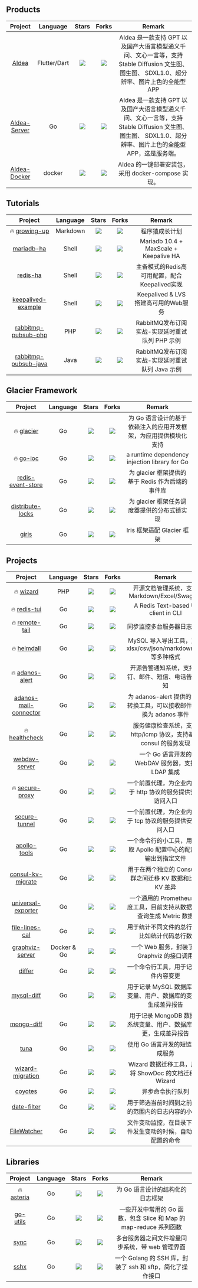 ## Products

| Project | Language | Stars | Forks | Remark |
| :----: | :----: | :----: | :----: | :----: |
| [AIdea](https://github.com/mylxsw/aidea) | Flutter/Dart | ![](https://img.shields.io/github/stars/mylxsw/aidea?color=f2f08d&logo=Undertale&logoColor=eb4630) | ![](https://img.shields.io/github/forks/mylxsw/aidea?color=ba86eb&logo=Handshake&logoColor=ea6aa6) | AIdea 是一款支持 GPT 以及国产大语言模型通义千问、文心一言等，支持 Stable Diffusion 文生图、图生图、 SDXL1.0、超分辨率、图片上色的全能型 APP |
| [AIdea-Server](https://github.com/mylxsw/aidea-server) | Go | ![](https://img.shields.io/github/stars/mylxsw/aidea-server?color=f2f08d&logo=Undertale&logoColor=eb4630) | ![](https://img.shields.io/github/forks/mylxsw/aidea-server?color=ba86eb&logo=Handshake&logoColor=ea6aa6) | AIdea 是一款支持 GPT 以及国产大语言模型通义千问、文心一言等，支持 Stable Diffusion 文生图、图生图、 SDXL1.0、超分辨率、图片上色的全能型 APP，这是服务端。 |
| [AIdea-Docker](https://github.com/mylxsw/aidea-docker) | docker | ![](https://img.shields.io/github/stars/mylxsw/aidea-docker?color=f2f08d&logo=Undertale&logoColor=eb4630) | ![](https://img.shields.io/github/forks/mylxsw/aidea-docker?color=ba86eb&logo=Handshake&logoColor=ea6aa6) | AIdea 的一键部署安装包，采用 docker-compose 实现。 |

## Tutorials

| Project | Language | Stars | Forks | Remark |
| :----: | :----: | :----: | :----: | :----: |
| 🔥 [growing-up](https://github.com/mylxsw/growing-up) | Markdown | ![](https://img.shields.io/github/stars/mylxsw/growing-up?color=f2f08d&logo=Undertale&logoColor=eb4630) | ![](https://img.shields.io/github/forks/mylxsw/growing-up?color=ba86eb&logo=Handshake&logoColor=ea6aa6) | 程序猿成长计划 |
| [mariadb-ha](https://github.com/mylxsw/mariadb-ha) | Shell | ![](https://img.shields.io/github/stars/mylxsw/mariadb-ha?color=f2f08d&logo=Undertale&logoColor=eb4630) | ![](https://img.shields.io/github/forks/mylxsw/mariadb-ha?color=ba86eb&logo=Handshake&logoColor=ea6aa6) | Mariadb 10.4 + MaxScale + Keepalive HA |
| [redis-ha](https://github.com/mylxsw/redis-ha) | Shell | ![](https://img.shields.io/github/stars/mylxsw/redis-ha?color=f2f08d&logo=Undertale&logoColor=eb4630) | ![](https://img.shields.io/github/forks/mylxsw/redis-ha?color=ba86eb&logo=Handshake&logoColor=ea6aa6) | 主备模式的Redis高可用配置，配合Keepalived实现 |
| [keepalived-example](https://github.com/mylxsw/keepalived-example) | Shell | ![](https://img.shields.io/github/stars/mylxsw/keepalived-example?color=f2f08d&logo=Undertale&logoColor=eb4630) | ![](https://img.shields.io/github/forks/mylxsw/keepalived-example?color=ba86eb&logo=Handshake&logoColor=ea6aa6) | Keepalived & LVS 搭建高可用的Web服务 |
| [rabbitmq-pubsub-php](https://github.com/mylxsw/rabbitmq-pubsub-php) | PHP | ![](https://img.shields.io/github/stars/mylxsw/rabbitmq-pubsub-php?color=f2f08d&logo=Undertale&logoColor=eb4630) | ![](https://img.shields.io/github/forks/mylxsw/rabbitmq-pubsub-php?color=ba86eb&logo=Handshake&logoColor=ea6aa6) | RabbitMQ发布订阅实战-实现延时重试队列 PHP 示例 |
| [rabbitmq-pubsub-java](https://github.com/mylxsw/rabbitmq-pubsub-java) | Java | ![](https://img.shields.io/github/stars/mylxsw/rabbitmq-pubsub-java?color=f2f08d&logo=Undertale&logoColor=eb4630) | ![](https://img.shields.io/github/forks/mylxsw/rabbitmq-pubsub-java?color=ba86eb&logo=Handshake&logoColor=ea6aa6) | RabbitMQ发布订阅实战-实现延时重试队列 Java 示例 |

## Glacier Framework

| Project | Language | Stars | Forks | Remark |
| :----: | :----: | :----: | :----: | :----: |
| 🔥 [glacier](https://github.com/mylxsw/glacier) | Go | ![](https://img.shields.io/github/stars/mylxsw/glacier?color=f2f08d&logo=Undertale&logoColor=eb4630) | ![](https://img.shields.io/github/forks/mylxsw/glacier?color=ba86eb&logo=Handshake&logoColor=ea6aa6) | 为 Go 语言设计的基于依赖注入的应用开发框架，为应用提供模块化支持 |
| 🔥 [go-ioc](https://github.com/mylxsw/go-ioc) | Go | ![](https://img.shields.io/github/stars/mylxsw/go-ioc?color=f2f08d&logo=Undertale&logoColor=eb4630) | ![](https://img.shields.io/github/forks/mylxsw/go-ioc?color=ba86eb&logo=Handshake&logoColor=ea6aa6) | a runtime dependency injection library for Go |
| [redis-event-store](https://github.com/mylxsw/redis-event-store) | Go | ![](https://img.shields.io/github/stars/mylxsw/redis-event-store?color=f2f08d&logo=Undertale&logoColor=eb4630) | ![](https://img.shields.io/github/forks/mylxsw/redis-event-store?color=ba86eb&logo=Handshake&logoColor=ea6aa6) | 为 glacier 框架提供的基于 Redis 作为后端的事件库 |
| [distribute-locks](https://github.com/mylxsw/distribute-locks) | Go | ![](https://img.shields.io/github/stars/mylxsw/distribute-locks?color=f2f08d&logo=Undertale&logoColor=eb4630) | ![](https://img.shields.io/github/forks/mylxsw/distribute-locks?color=ba86eb&logo=Handshake&logoColor=ea6aa6) | 为 glacier 框架任务调度器提供的分布式锁实现 |
| [giris](https://github.com/mylxsw/giris) | Go | ![](https://img.shields.io/github/stars/mylxsw/giris?color=f2f08d&logo=Undertale&logoColor=eb4630) | ![](https://img.shields.io/github/forks/mylxsw/giris?color=ba86eb&logo=Handshake&logoColor=ea6aa6) | Iris 框架适配 Glacier 框架 |


## Projects

| Project | Language | Stars | Forks | Remark |
| :----: | :----: | :----: | :----: | :----: |
| 🔥 [wizard](https://github.com/mylxsw/wizard) | PHP | ![](https://img.shields.io/github/stars/mylxsw/wizard?color=f2f08d&logo=Undertale&logoColor=eb4630) | ![](https://img.shields.io/github/forks/mylxsw/wizard?color=ba86eb&logo=Handshake&logoColor=ea6aa6) | 开源文档管理系统，支持 Markdown/Excel/Swagger |
| 🔥 [redis-tui](https://github.com/mylxsw/redis-tui) | Go | ![](https://img.shields.io/github/stars/mylxsw/redis-tui?color=f2f08d&logo=Undertale&logoColor=eb4630) | ![](https://img.shields.io/github/forks/mylxsw/redis-tui?color=ba86eb&logo=Handshake&logoColor=ea6aa6) | A Redis Text-based UI client in CLI |
| 🔥 [remote-tail](https://github.com/mylxsw/remote-tail) | Go | ![](https://img.shields.io/github/stars/mylxsw/remote-tail?color=f2f08d&logo=Undertale&logoColor=eb4630) | ![](https://img.shields.io/github/forks/mylxsw/remote-tail?color=ba86eb&logo=Handshake&logoColor=ea6aa6) | 同步监控多台服务器日志文件 |
| 🔥 [heimdall](https://github.com/mylxsw/heimdall) | Go | ![](https://img.shields.io/github/stars/mylxsw/heimdall?color=f2f08d&logo=Undertale&logoColor=eb4630) | ![](https://img.shields.io/github/forks/mylxsw/heimdall?color=ba86eb&logo=Handshake&logoColor=ea6aa6) | MySQL 导入导出工具，支持xlsx/csv/json/markdown/sql 等多种格式 |
| 🔥 [adanos-alert](https://github.com/mylxsw/adanos-alert) | Go | ![](https://img.shields.io/github/stars/mylxsw/adanos-alert?color=f2f08d&logo=Undertale&logoColor=eb4630) | ![](https://img.shields.io/github/forks/mylxsw/adanos-alert?color=ba86eb&logo=Handshake&logoColor=ea6aa6) | 开源告警通知系统，支持钉钉、邮件、短信、电话告警通知 |
| [adanos-mail-connector](https://github.com/mylxsw/adanos-mail-connector) | Go | ![](https://img.shields.io/github/stars/mylxsw/adanos-mail-connector?color=f2f08d&logo=Undertale&logoColor=eb4630) | ![](https://img.shields.io/github/forks/mylxsw/adanos-mail-connector?color=ba86eb&logo=Handshake&logoColor=ea6aa6) | 为 adanos-alert 提供的邮件转换工具，可以接收邮件，转换为 adanos 事件 |
| 🔥 [healthcheck](https://github.com/mylxsw/healthcheck) | Go | ![](https://img.shields.io/github/stars/mylxsw/healthcheck?color=f2f08d&logo=Undertale&logoColor=eb4630) | ![](https://img.shields.io/github/forks/mylxsw/healthcheck?color=ba86eb&logo=Handshake&logoColor=ea6aa6) | 服务健康检查系统，支持 http/icmp 协议，支持基于 consul 的服务发现 |
| [webdav-server](https://github.com/mylxsw/webdav-server) | Go | ![](https://img.shields.io/github/stars/mylxsw/webdav-server?color=f2f08d&logo=Undertale&logoColor=eb4630) | ![](https://img.shields.io/github/forks/mylxsw/webdav-server?color=ba86eb&logo=Handshake&logoColor=ea6aa6) | 一个 Go 语言开发的 WebDAV 服务器，支持 LDAP 集成 |
| 🔥 [secure-proxy](https://github.com/mylxsw/secure-proxy) | Go | ![](https://img.shields.io/github/stars/mylxsw/secure-proxy?color=f2f08d&logo=Undertale&logoColor=eb4630) | ![](https://img.shields.io/github/forks/mylxsw/secure-proxy?color=ba86eb&logo=Handshake&logoColor=ea6aa6) | 一个前置代理，为企业内部基于 http 协议的服务提供安全访问入口 |
| [secure-tunnel](https://github.com/mylxsw/secure-tunnel) | Go | ![](https://img.shields.io/github/stars/mylxsw/secure-tunnel?color=f2f08d&logo=Undertale&logoColor=eb4630) | ![](https://img.shields.io/github/forks/mylxsw/secure-tunnel?color=ba86eb&logo=Handshake&logoColor=ea6aa6) | 一个前置代理，为企业内部基于 tcp 协议的服务提供安全访问入口 |
| [apollo-tools](https://github.com/mylxsw/apollo-tools) | Go | ![](https://img.shields.io/github/stars/mylxsw/apollo-tools?color=f2f08d&logo=Undertale&logoColor=eb4630) | ![](https://img.shields.io/github/forks/mylxsw/apollo-tools?color=ba86eb&logo=Handshake&logoColor=ea6aa6) | 一个命令行的小工具，用于获取 Apollo 配置中心的配置，输出到指定文件 |
| [consul-kv-migrate](https://github.com/mylxsw/consul-kv-migrate) | Go | ![](https://img.shields.io/github/stars/mylxsw/consul-kv-migrate?color=f2f08d&logo=Undertale&logoColor=eb4630) | ![](https://img.shields.io/github/forks/mylxsw/consul-kv-migrate?color=ba86eb&logo=Handshake&logoColor=ea6aa6) | 用于在两个独立的 Consul 集群之间迁移 KV 数据和比较 KV 差异 |
| [universal-exporter](https://github.com/mylxsw/universal-exporter) | Go | ![](https://img.shields.io/github/stars/mylxsw/universal-exporter?color=f2f08d&logo=Undertale&logoColor=eb4630) | ![](https://img.shields.io/github/forks/mylxsw/universal-exporter?color=ba86eb&logo=Handshake&logoColor=ea6aa6) | 一个通用的 Prometheus 维度工具，目前支持从数据库中查询生成 Metric 数据 |
| [file-lines-cal](https://github.com/mylxsw/file-lines-cal) | Go | ![](https://img.shields.io/github/stars/mylxsw/file-lines-cal?color=f2f08d&logo=Undertale&logoColor=eb4630) | ![](https://img.shields.io/github/forks/mylxsw/file-lines-cal?color=ba86eb&logo=Handshake&logoColor=ea6aa6) | 用于统计不同文件的总行数，比如统计代码总行数 |
| [graphviz-server](https://github.com/mylxsw/graphviz-server) | Docker & Go | ![](https://img.shields.io/github/stars/mylxsw/graphviz-server?color=f2f08d&logo=Undertale&logoColor=eb4630) | ![](https://img.shields.io/github/forks/mylxsw/graphviz-server?color=ba86eb&logo=Handshake&logoColor=ea6aa6) | 一个 Web 服务，封装了对 Graphviz 的接口调用 |
| [differ](https://github.com/mylxsw/differ) | Go | ![](https://img.shields.io/github/stars/mylxsw/differ?color=f2f08d&logo=Undertale&logoColor=eb4630) | ![](https://img.shields.io/github/forks/mylxsw/differ?color=ba86eb&logo=Handshake&logoColor=ea6aa6) | 一个命令行工具，用于记录文件内容变更 |
| [mysql-diff](https://github.com/mylxsw/mysql-diff) | Go | ![](https://img.shields.io/github/stars/mylxsw/mysql-diff?color=f2f08d&logo=Undertale&logoColor=eb4630) | ![](https://img.shields.io/github/forks/mylxsw/mysql-diff?color=ba86eb&logo=Handshake&logoColor=ea6aa6) | 用于记录 MySQL 数据库系统变量、用户、数据库的变更，生成差异报告 |
| [mongo-diff](https://github.com/mylxsw/mongo-diff) | Go | ![](https://img.shields.io/github/stars/mylxsw/mongo-diff?color=f2f08d&logo=Undertale&logoColor=eb4630) | ![](https://img.shields.io/github/forks/mylxsw/mongo-diff?color=ba86eb&logo=Handshake&logoColor=ea6aa6) | 用于记录 MongoDB 数据库系统变量、用户、数据库的变更，生成差异报告 |
| [tuna](https://github.com/mylxsw/tuna) | Go | ![](https://img.shields.io/github/stars/mylxsw/tuna?color=f2f08d&logo=Undertale&logoColor=eb4630) | ![](https://img.shields.io/github/forks/mylxsw/tuna?color=ba86eb&logo=Handshake&logoColor=ea6aa6) | 使用 Go 语言开发的短链接生成服务 |
| [wizard-migration](https://github.com/mylxsw/wizard-migration) | Go | ![](https://img.shields.io/github/stars/mylxsw/wizard-migration?color=f2f08d&logo=Undertale&logoColor=eb4630) | ![](https://img.shields.io/github/forks/mylxsw/wizard-migration?color=ba86eb&logo=Handshake&logoColor=ea6aa6) | Wizard 数据迁移工具，用于将 ShowDoc 的文档迁移到 Wizard |
| [coyotes](https://github.com/mylxsw/coyotes) | Go | ![](https://img.shields.io/github/stars/mylxsw/coyotes?color=f2f08d&logo=Undertale&logoColor=eb4630) | ![](https://img.shields.io/github/forks/mylxsw/coyotes?color=ba86eb&logo=Handshake&logoColor=ea6aa6) | 异步命令执行队列 |
| [date-filter](https://github.com/mylxsw/date-filter) | Go | ![](https://img.shields.io/github/stars/mylxsw/date-filter?color=f2f08d&logo=Undertale&logoColor=eb4630) | ![](https://img.shields.io/github/forks/mylxsw/date-filter?color=ba86eb&logo=Handshake&logoColor=ea6aa6) | 用于筛选当前时间到之前指定的范围内的日志内容的小工具 |
| [FileWatcher](https://github.com/mylxsw/FileWatcher) | Go | ![](https://img.shields.io/github/stars/mylxsw/FileWatcher?color=f2f08d&logo=Undertale&logoColor=eb4630) | ![](https://img.shields.io/github/forks/mylxsw/FileWatcher?color=ba86eb&logo=Handshake&logoColor=ea6aa6) | 文件变动监控，在目录下的文件发生变动的时候，自动触发配置的命令 |


## Libraries

| Project | Language | Stars | Forks | Remark |
| :----: | :----: | :----: | :----: | :----: |
| 🔥 [asteria](https://github.com/mylxsw/asteria) | Go | ![](https://img.shields.io/github/stars/mylxsw/asteria?color=f2f08d&logo=Undertale&logoColor=eb4630) | ![](https://img.shields.io/github/forks/mylxsw/asteria?color=ba86eb&logo=Handshake&logoColor=ea6aa6) | 为 Go 语言设计的结构化的日志框架 |
| [go-utils](https://github.com/mylxsw/go-utils) | Go | ![](https://img.shields.io/github/stars/mylxsw/go-utils?color=f2f08d&logo=Undertale&logoColor=eb4630) | ![](https://img.shields.io/github/forks/mylxsw/go-utils?color=ba86eb&logo=Handshake&logoColor=ea6aa6) | 一些开发中常用的 Go 函数，包含 Slice 和 Map 的 map-reduce 系列函数 |
| [sync](https://github.com/mylxsw/sync) | Go | ![](https://img.shields.io/github/stars/mylxsw/sync?color=f2f08d&logo=Undertale&logoColor=eb4630) | ![](https://img.shields.io/github/forks/mylxsw/sync?color=ba86eb&logo=Handshake&logoColor=ea6aa6) | 多台服务器之间文件增量同步系统，带 web 管理界面 |
| [sshx](https://github.com/mylxsw/sshx) | Go | ![](https://img.shields.io/github/stars/mylxsw/sshx?color=f2f08d&logo=Undertale&logoColor=eb4630) | ![](https://img.shields.io/github/forks/mylxsw/sshx?color=ba86eb&logo=Handshake&logoColor=ea6aa6) | 一个 Golang 的 SSH 库，封装了 ssh 和 sftp，简化了操作接口 |

